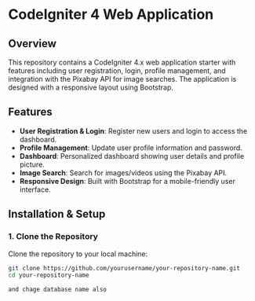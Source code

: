# CodeIgniter 4 Web Application

## Overview

This repository contains a CodeIgniter 4.x web application starter with features including user registration, login, profile management, and integration with the Pixabay API for image searches. The application is designed with a responsive layout using Bootstrap.

## Features

- **User Registration & Login**: Register new users and login to access the dashboard.
- **Profile Management**: Update user profile information and password.
- **Dashboard**: Personalized dashboard showing user details and profile picture.
- **Image Search**: Search for images/videos using the Pixabay API.
- **Responsive Design**: Built with Bootstrap for a mobile-friendly user interface.

## Installation & Setup

### 1. Clone the Repository

Clone the repository to your local machine:

```bash
git clone https://github.com/yourusername/your-repository-name.git
cd your-repository-name

and chage database name also
```

